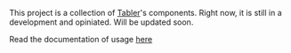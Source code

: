 This project is a collection of [Tabler](https://github.com/tabler/tabler)'s components. Right now, it is still in a development and opiniated. Will be updated soon.

Read the documentation of usage [here](./docs/index.md)